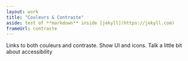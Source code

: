 ```yaml
---
layout: work
title: "Couleurs & Contraste"
aside: test of **markdown** inside [jekyll](https://jekyll.com)
frameUrl: contraste
---
```

Links to both couleurs and contraste. Show UI and icons. Talk a little bit about accessibility
